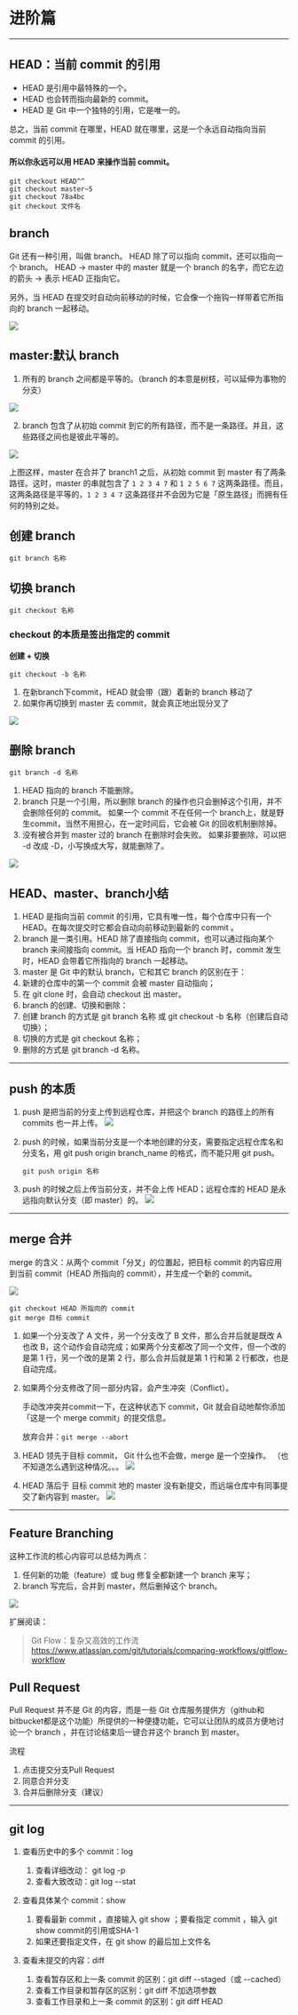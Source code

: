 # 进阶篇
---

## HEAD：当前 commit 的引用

- HEAD 是引用中最特殊的一个。
- HEAD 也会转而指向最新的 commit。
- HEAD 是 Git 中一个独特的引用，它是唯一的。

总之，当前 commit 在哪里，HEAD 就在哪里，这是一个永远自动指向当前 commit 的引用。

#### 所以你永远可以用 HEAD 来操作当前 commit。
```
git checkout HEAD^^
git checkout master~5
git checkout 78a4bc
git checkout 文件名
```

## branch

Git 还有一种引用，叫做 branch。
HEAD 除了可以指向 commit，还可以指向一个 branch。
HEAD -> master 中的 master 就是一个 branch 的名字，而它左边的箭头 -> 表示 HEAD 正指向它。

另外，当 HEAD 在提交时自动向前移动的时候，它会像一个拖钩一样带着它所指向的 branch 一起移动。

![](https://user-gold-cdn.xitu.io/2017/11/20/15fd779f983c81e7?imageslim)

## master:默认 branch

1. 所有的 branch 之间都是平等的。（branch 的本意是树枝，可以延伸为事物的分支）

![](https://user-gold-cdn.xitu.io/2017/11/20/15fd779ff346fbd7?imageslim)

2. branch 包含了从初始 commit 到它的所有路径，而不是一条路径。并且，这些路径之间也是彼此平等的。

![](https://user-gold-cdn.xitu.io/2017/11/22/15fe3354a1d3cd26?imageslim)

上图这样，master 在合并了 branch1 之后，从初始 commit 到 master 有了两条路径。这时，master 的串就包含了 `1 2 3 4 7` 和 `1 2 5 6 7` 这两条路径。而且，这两条路径是平等的，`1 2 3 4 7` 这条路径并不会因为它是「原生路径」而拥有任何的特别之处。

## 创建 branch

```
git branch 名称
```

## 切换 branch

```
git checkout 名称
```

### checkout 的本质是签出指定的 commit


**创建 + 切换**

```
git checkout -b 名称
```

1. 在新branch下commit，HEAD 就会带（跟）着新的 branch 移动了
2. 如果你再切换到 master 去 commit，就会真正地出现分叉了

![](https://user-gold-cdn.xitu.io/2017/11/22/15fe3354ab0861a7?imageslim)

## 删除 branch

```
git branch -d 名称
```

1. HEAD 指向的 branch 不能删除。
2. branch 只是一个引用，所以删除 branch 的操作也只会删掉这个引用，并不会删除任何的 commit。
如果一个 commit 不在任何一个 branch上，就是野生commit，当然不用担心，在一定时间后，它会被 Git 的回收机制删除掉。
3. 没有被合并到 master 过的 branch 在删除时会失败。
如果非要删除，可以把 -d 改成 -D，小写换成大写，就能删除了。

![](https://user-gold-cdn.xitu.io/2017/11/29/16006b7e3d35fe54?imageslim)

## HEAD、master、branch小结

1. HEAD 是指向当前 commit 的引用，它具有唯一性，每个仓库中只有一个 HEAD。在每次提交时它都会自动向前移动到最新的 commit 。
2. branch 是一类引用。HEAD 除了直接指向 commit，也可以通过指向某个 branch 来间接指向 commit。当 HEAD 指向一个 branch 时，commit 发生时，HEAD 会带着它所指向的 branch 一起移动。
3. master 是 Git 中的默认 branch，它和其它 branch 的区别在于：
 1. 新建的仓库中的第一个 commit 会被 master 自动指向；
 2. 在 git clone 时，会自动 checkout 出 master。
4. branch 的创建、切换和删除：
 1. 创建 branch 的方式是 git branch 名称 或 git checkout -b 名称（创建后自动切换）；
 2. 切换的方式是 git checkout 名称；
 3. 删除的方式是 git branch -d 名称。

---

## push 的本质

1. push 是把当前的分支上传到远程仓库，并把这个 branch 的路径上的所有 commits 也一并上传。
![](https://user-gold-cdn.xitu.io/2017/11/29/1600725e9973f71d?imageslim)

2. push 的时候，如果当前分支是一个本地创建的分支，需要指定远程仓库名和分支名，用 git push origin branch_name 的格式，而不能只用 git push。

   ```
   git push origin 名称
   ```

3. push 的时候之后上传当前分支，并不会上传 HEAD；远程仓库的 HEAD 是永远指向默认分支（即 master）的。
![](https://user-gold-cdn.xitu.io/2017/11/29/160073ccda56ef07?imageslim)

---

## merge 合并

merge 的含义：从两个 commit「分叉」的位置起，把目标 commit 的内容应用到当前 commit（HEAD 所指向的 commit），并生成一个新的 commit。

 ![](https://user-gold-cdn.xitu.io/2017/11/21/15fddc2aad5a0279?imageslim)

 ```
 git checkout HEAD 所指向的 commit
 git merge 目标 commit
 ```
 
1. 如果一个分支改了 A 文件，另一个分支改了 B 文件，那么合并后就是既改 A 也改 B，这个动作会自动完成；如果两个分支都改了同一个文件，但一个改的是第 1 行，另一个改的是第 2 行，那么合并后就是第 1 行和第 2 行都改，也是自动完成。
 
2. 如果两个分支修改了同一部分内容，会产生冲突（Conflict）。

   手动改冲突并commit一下，在这种状态下 commit，Git 就会自动地帮你添加「这是一个 merge commit」的提交信息。
   
   放弃合并：`git merge --abort`
   
3. HEAD 领先于目标 commit， Git 什么也不会做，merge 是一个空操作。
   （也不知道怎么遇到这种情况。。。
   ![](https://user-gold-cdn.xitu.io/2017/11/21/15fddc2b2357b9d9?imageView2/0/w/1280/h/960/format/webp/ignore-error/1)

4. HEAD 落后于 目标 commit
   地的 master 没有新提交，而远端仓库中有同事提交了新内容到 master。
   ![](https://user-gold-cdn.xitu.io/2017/11/21/15fddc2b46c69d46?imageslim)
   
---

## Feature Branching

这种工作流的核心内容可以总结为两点：

1. 任何新的功能（feature）或 bug 修复全都新建一个 branch 来写；
2. branch 写完后，合并到 master，然后删掉这个 branch。

![](https://user-gold-cdn.xitu.io/2017/11/21/15fde6edbfe362c4?imageslim)

扩展阅读：
> Git Flow：复杂又高效的工作流
https://www.atlassian.com/git/tutorials/comparing-workflows/gitflow-workflow

## Pull Request

Pull Request 并不是 Git 的内容，而是一些 Git 仓库服务提供方（github和bitbucket都是这个功能）所提供的一种便捷功能，它可以让团队的成员方便地讨论一个 branch ，并在讨论结束后一键合并这个 branch 到 master。

流程
1. 点击提交分支Pull Request
2. 同意合并分支
3. 合并后删除分支（建议）

---

## git log

1. 查看历史中的多个 commit：log
   1. 查看详细改动： git log -p
   2. 查看大致改动：git log --stat
   
2. 查看具体某个 commit：show
   1. 要看最新 commit ，直接输入 git show ；要看指定 commit ，输入 git show commit的引用或SHA-1
   2. 如果还要指定文件，在 git show 的最后加上文件名

3. 查看未提交的内容：diff
   1. 查看暂存区和上一条 commit 的区别：git diff --staged（或 --cached）
   2. 查看工作目录和暂存区的区别：git diff 不加选项参数
   3. 查看工作目录和上一条 commit 的区别：git diff HEAD